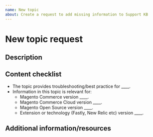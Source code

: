 ```yaml
---
name: New topic
about: Create a request to add missing information to Support KB
---
```


# New topic request
 
## Description
 
<!-- (REQUIRED) What topic is missing from support.magento.kb? -->
 
## Content checklist
 
<!-- (REQUIRED) List specific information or details to include in this topic -->
 
<!-- Use the following checklist template as a starting point -->
 
* The topic provides troubleshooting/best practice for ____.
* Information in this topic is relevant for:
   * Magento Commerce version  ____.
   * Magento Commerce Cloud version  ____.
   * Magento Open Source version  ____.
   * Extension or technology (Fastly, New Relic etc) version   ____.
 
## Additional information/resources
 
<!-- (OPTIONAL) Any information you already know or other online resources that cover this topic -->
 
<!--
Thank you for taking the time to report this issue!
GitHub Issues should only be created for problems/topics related to this project's codebase.
 
Before submitting this issue, please make sure you are complying with our Code of Conduct:
https://github.com/magento/devdocs/blob/master/.github/CODE_OF_CONDUCT.md
 
Issues that do not comply with our Code of Conduct or do not contain enough information may be closed at the maintainers' discretion.
 
Feel free to remove this section before creating this issue.
-->
